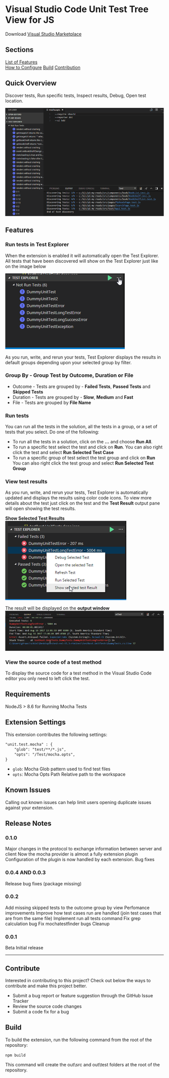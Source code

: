 # Visual Studio Code Unit Test Tree View for JS

Download [Visual Studio Marketplace](https://marketplace.visualstudio.com/items?itemName=gfrancischini.vscode-unit-test)

## Sections

[List of Features](##Features)<br>
[How to Configure](##Extension-Settings)
[Build](##Build)
[Contribution](##Contribute)

## Quick Overview

Discover tests, Run specific tests, Inspect results, Debug, Open test location.

![Alt Text](resources/functionalities.gif)

## Features

### Run tests in Test Explorer

When the extension is enabled it will automatically open the Test Explorer. All tests that have been discovered will show on the Test Explorer just like on the image below

![Alt Text](resources/doc/testExplorer1.png)

As you run, write, and rerun your tests, Test Explorer displays the results in default groups depending upon your selected group by filter.
### Group By - Group Test by Outcome, Duration or File

* Outcome - Tests are grouped by - **Failed Tests**, **Passed Tests** and **Skipped Tests**
* Duration - Tests are grouped by - **Slow**, **Medium** and **Fast**
* File - Tests are grouped by **File Name**

### Run tests
You can run all the tests in the solution, all the tests in a group, or a set of tests that you select. Do one of the following:

* To run all the tests in a solution, click on the **...** and choose **Run All**.
* To run a specific test select the test and click on **Run**. You can also right click the test and select **Run Selected Test Case**
* To run a specific group of test select the test group and click on **Run** You can also right click the test group and select **Run Selected Test Group**

### View test results

As you run, write, and rerun your tests, Test Explorer is automatically updated and displays the results using color code icons. To view more details about the test just click on the test and the **Test Result** output pane will open showing the test results.

**Show Selected Test Results**
![Alt Text](resources/doc/showSelectedTestResult.png)

The result will be displayed on the **output window**
![Alt Text](resources/doc/outputSelectedTestResult.png)


### View the source code of a test method
To display the source code for a test method in the Visual Studio Code editor you only need to left click the test. 


## Requirements

NodeJS > 8.6 for Running Mocha Tests

## Extension Settings

This extension contributes the following settings:

```
"unit.test.mocha" : {
    "glob": "test/**/*.js",
    "opts": "/Test/mocha.opts",
}
```

* `glob`: Mocha Glob pattern used to find test files
* `opts`: Mocha Opts Path Relative path to the workspace

## Known Issues

Calling out known issues can help limit users opening duplicate issues against your extension.

## Release Notes

### 0.1.0
Major changes in the protocol to exchange information between server and client
Now the mocha provider is almost a fully extension plugin
Configuration of the plugin is now handled by each extension.
Bug fixes

### 0.0.4 AND 0.0.3

Release bug fixes (package missing)

### 0.0.2

Add missing skipped tests to the outcome group by view 
Perfomance improvements
Improve how test cases run are handled (join test cases that are from the same file)
Implement run all tests command
Fix grep calculation bug
Fix mochatestfinder bugs
Cleanup

### 0.0.1

Beta Initial release 


-----------------------------------------------------------------------------------------------------------

## Contribute

Interested in contributing to this project? Check out below the ways to contribute and make this project better.

* Submit a bug report or feature suggestion through the GitHub Issue Tracker
* Review the source code changes
* Submit a code fix for a bug


## Build
To build the extension, run the following command from the root of the repository:

`npm build`

This command will create the out\src and out\test folders at the root of the repository.
